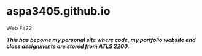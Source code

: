 # aspa3405.github.io
 Web Fa22


***This has become my personal site where code, my portfolio website and class assignments are stored from ATLS 2200.***
